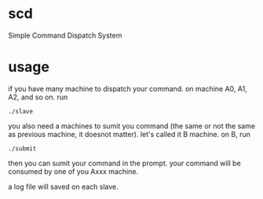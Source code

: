 # scd
Simple Command Dispatch System

# usage 
if you have many machine to dispatch your command.  on machine A0, A1, A2, and so on.  run
```
./slave
```

you also need a machines to sumit you command (the same or not the same as previous machine, it doesnot matter). let's called it B machine.
on B, run
```
./submit
```

then you can sumit your command in the prompt.
your command will be consumed by one of you Axxx machine.

a log file will saved on each slave. 

